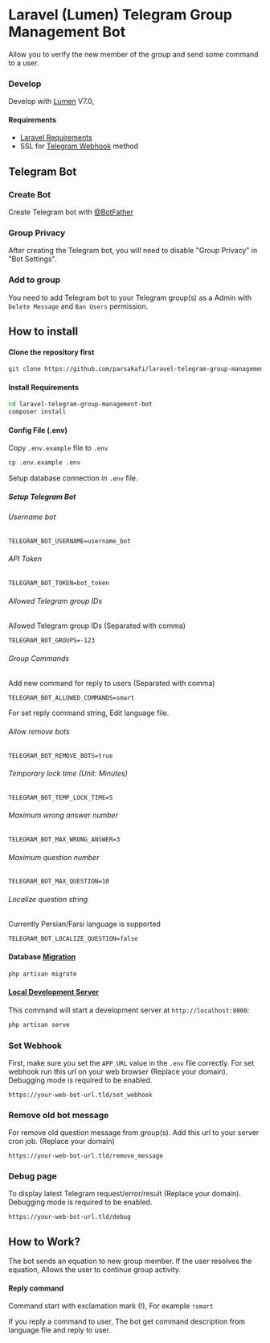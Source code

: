 # Laravel (Lumen) Telegram Group Management Bot
Allow you to verify the new member of the group and send some command to a user.



### Develop

Develop with [Lumen](https://lumen.laravel.com) V7.0, 

#### Requirements
* [Laravel Requirements](https://laravel.com/docs/7.x/installation#server-requirements)
* SSL for [Telegram Webhook](https://core.telegram.org/bots/webhooks) method


## Telegram Bot

### Create Bot
Create Telegram bot with [@BotFather](https://core.telegram.org/bots#6-botfather)

### Group Privacy
After creating the Telegram bot, you will need to disable "Group Privacy" in "Bot Settings".

### Add to group
You need to add Telegram bot to your Telegram group(s) as a Admin with `Delete Message` and `Ban Users` permission.

## How to install

#### Clone the repository first
```bash
git clone https://github.com/parsakafi/laravel-telegram-group-management-bot.git
```

#### Install Requirements
```bash
cd laravel-telegram-group-management-bot
composer install
```

#### Config File (.env)

Copy `.env.example` file to `.env`
```bash
cp .env.example .env
```

Setup database connection in `.env` file.


##### Setup Telegram Bot 

###### Username bot

```
TELEGRAM_BOT_USERNAME=username_bot
```

###### API Token

```
TELEGRAM_BOT_TOKEN=bot_token
```

###### Allowed Telegram group IDs 

Allowed Telegram group IDs (Separated with comma)

```
TELEGRAM_BOT_GROUPS=-123
```

###### Group Commands

Add new command for reply to users (Separated with comma)

```
TELEGRAM_BOT_ALLOWED_COMMANDS=smart
```

For set reply command string, Edit language file.

###### Allow remove bots

```
TELEGRAM_BOT_REMOVE_BOTS=true
```

###### Temporary lock time (Unit: Minutes)

```
TELEGRAM_BOT_TEMP_LOCK_TIME=5
```

###### Maximum wrong answer number

```
TELEGRAM_BOT_MAX_WRONG_ANSWER=3
```

###### Maximum question number

```
TELEGRAM_BOT_MAX_QUESTION=10
```

###### Localize question string

Currently Persian/Farsi language is supported

```
TELEGRAM_BOT_LOCALIZE_QUESTION=false
```



#### Database [Migration](https://laravel.com/docs/7.x/migrations)

```bash
php artisan migrate
```

#### [Local Development Server](https://laravel.com/docs/7.x/installation#installing-laravel)
This command will start a development server at `http://localhost:8000`:
```bash
php artisan serve
```

### Set Webhook
First, make sure you set the `APP_URL` value in the `.env` file correctly. For set webhook run this url on your web browser (Replace your domain). Debugging mode is required to be enabled.
```text
https://your-web-bot-url.tld/set_webhook
```

### Remove old bot message
For remove old question message from group(s). Add this url to your server cron job. (Replace your domain)
```text
https://your-web-bot-url.tld/remove_message
```

### Debug page
To display latest Telegram request/error/result (Replace your domain). Debugging mode is required to be enabled.
```text
https://your-web-bot-url.tld/debug
```

## How to Work?

The bot sends an equation to new group member. If the user resolves the equation, Allows the user to continue group activity.

#### Reply command

Command start with exclamation mark (!), For example `!smart`

If you reply a command to user, The bot get command description from language file and reply to user.